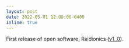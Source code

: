 ```yaml
---
layout: post
date: 2022-05-01 12:00:00-0400
inline: true
---
```


First release of open software, Raidionics ([v1..0](https://github.com/dbouget/Raidionics/releases/tag/v1.0.0)).